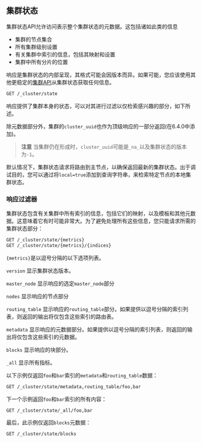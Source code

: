 ## 集群状态
集群状态API允许访问表示整个集群状态的元数据。这包括诸如此类的信息
- 集群的节点集合
- 所有集群级别设置
- 有关集群中索引的信息，包括其映射和设置
- 集群中所有分片的位置

响应是集群状态的内部呈现，其格式可能会因版本而异。如果可能，您应该使用其他更稳定的[集群API](../10-Cluster-APIs/README.md)从集群状态获取任何信息。
```sh
GET /_cluster/state
```

响应提供了集群本身的状态，可以对其进行过滤以仅检索感兴趣的部分，如下所述。

除元数据部分外，集群的`cluster_uuid`也作为顶级响应的一部分返回(在6.4.0中添加)。

>**注意**
>当集群仍在形成时，`cluster_uuid`可能是`_na_`以及集群状态的版本为`-1`。

默认情况下，集群状态请求将路由到主节点，以确保返回最新的集群状态。出于调试目的，您可以通过将`local=true`添加到查询字符串，来检索特定节点的本地集群状态。

### 响应过滤器
集群状态包含有关集群中所有索引的信息，包括它们的映射，以及模板和其他元数据。这意味着它有时可能非常大。为了避免处理所有这些信息，您只能请求所需的集群状态部分：
```sh
GET /_cluster/state/{metrics}
GET /_cluster/state/{metrics}/{indices}
```

`{metrics}`是以逗号分隔的以下选项列表。

`version`
    显示集群状态版本。
    
`master_node`
    显示响应的选定`master_node`部分
    
`nodes`
    显示响应的节点部分
    
`routing_table`
    显示响应的`routing_table`部分。如果提供以逗号分隔的索引列表，则返回的输出将仅包含这些索引的路由表。
    
`metadata`
    显示响应的元数据部分。如果提供以逗号分隔的索引列表，则返回的输出将仅包含这些索引的元数据。
        
`blocks`
    显示响应的块部分。
    
`_all`
    显示所有指标。

以下示例仅返回`foo`和`bar`索引的`metadata`和`routing_table`数据：
```sh
GET /_cluster/state/metadata,routing_table/foo,bar
```

下一个示例返回`foo`和`bar`索引的所有内容：
```sh
GET /_cluster/state/_all/foo,bar
```

最后，此示例仅返回`blocks`元数据：
```sh
GET /_cluster/state/blocks
```
